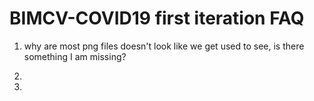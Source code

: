 # BIMCV-COVID19 first iteration FAQ

1. why are most png files doesn't look like we get used to see, is there something I am missing? 

2. 

3. 



 
